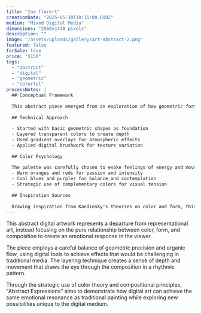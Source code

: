 ```yaml
---
title: "Ine flerkrt"
creationDate: "2025-05-30T10:15:00.000Z"
medium: "Mixed Digital Media"
dimensions: "2560x1440 pixels"
description: ""
image: "/assets/uploads/gallery/art-abstract-2.png"
featured: false
forSale: true
price: "$150"
tags:
  - "abstract"
  - "digital"
  - "geometric"
  - "colorful"
processNotes: |
  ## Conceptual Framework
  
  This abstract piece emerged from an exploration of how geometric forms can convey emotional depth through color interaction and spatial relationships.
  
  ## Technical Approach
  
  - Started with basic geometric shapes as foundation
  - Layered transparent colors to create depth
  - Used gradient overlays for atmospheric effects
  - Applied digital brushwork for texture variation
  
  ## Color Psychology
  
  The palette was carefully chosen to evoke feelings of energy and movement:
  - Warm oranges and reds for passion and intensity
  - Cool blues and purples for balance and contemplation
  - Strategic use of complementary colors for visual tension
  
  ## Inspiration Sources
  
  Drawing inspiration from Kandinsky's theories on color and form, this piece attempts to create a visual language that speaks directly to emotion rather than representation.
---
```


This abstract digital artwork represents a departure from representational art, instead focusing on the pure relationship between color, form, and composition to create an emotional response in the viewer.

The piece employs a careful balance of geometric precision and organic flow, using digital tools to achieve effects that would be challenging in traditional media. The layering technique creates a sense of depth and movement that draws the eye through the composition in a rhythmic pattern.

Through the strategic use of color theory and compositional principles, "Abstract Expressions" aims to demonstrate how digital art can achieve the same emotional resonance as traditional painting while exploring new possibilities unique to the digital medium.